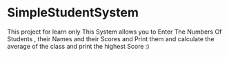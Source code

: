 # SimpleStudentSystem
This project for learn only
This System allows you to Enter The Numbers Of Students , their Names and their Scores and Print them and calculate the average of the class and print the highest Score :)     
